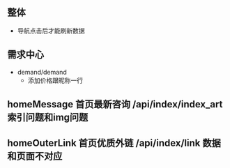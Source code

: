 ## 整体
* 导航点击后才能刷新数据

## 需求中心
* demand/demand
  * 添加价格跟昵称一行
















## homeMessage 首页最新咨询 /api/index/index_art   索引问题和img问题


## homeOuterLink 首页优质外链 /api/index/link  数据和页面不对应


